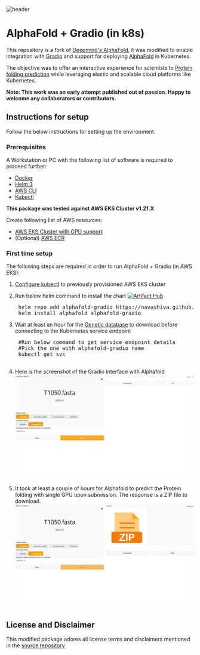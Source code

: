![header](imgs/header.jpg)

# AlphaFold + Gradio (in k8s)

This repository is a fork of [Deepmind's AlphaFold](https://github.com/deepmind/alphafold), it was
modified to enable integration with [Gradio](https://gradio.app/) and support for deploying [AlphaFold](https://doi.org/10.1038/s41586-021-03819-2) in 
Kubernetes.

The objective was to offer an interactive experience for scientists to [Protein folding prediction](https://deepmind.com/blog/article/alphafold-a-solution-to-a-50-year-old-grand-challenge-in-biology)
while leveraging elastic and scalable cloud platforms like Kubernetes. 

**Note: This work was an early attempt published out of passion. Happy to welcome any collaborators or contributors.**

## Instructions for setup

Follow the below instructions for setting up the environment.

### Prerequisites
A Workstation or PC with the following list of software is required to proceed further:
- [Docker](https://www.docker.com/)
- [Helm 3](https://helm.sh/)
- [AWS CLI](https://aws.amazon.com/cli/)
- [Kubectl](https://docs.aws.amazon.com/eks/latest/userguide/install-kubectl.html)

**This package was tested against AWS EKS Cluster v1.21.X**

Create following list of AWS resources:
- [AWS EKS Cluster with GPU support](https://aws.amazon.com/blogs/compute/running-gpu-accelerated-kubernetes-workloads-on-p3-and-p2-ec2-instances-with-amazon-eks/)
- (Optional) [AWS ECR](https://docs.aws.amazon.com/AmazonECR/latest/userguide/repository-create.html)

### First time setup
The following steps are required in order to run AlphaFold + Gradio (in AWS EKS):
1. [Configure kubectl](https://aws.amazon.com/premiumsupport/knowledge-center/eks-cluster-connection/) to previously provisioned AWS EKS cluster
2. Run below helm command to install the chart [![Artifact Hub](https://img.shields.io/endpoint?url=https://artifacthub.io/badge/repository/alphafold-gradio)](https://artifacthub.io/packages/search?repo=alphafold-gradio) 
    <pre>
    helm repo add alphafold-gradio https://navashiva.github.io/alphafold
    helm install alphafold alphafold-gradio</pre>
    
3. Wait at least an hour for the [Genetic database](https://github.com/navashiva/alphafold#genetic-databases) to download before connecting to the Kubernetes service endpoint
    <pre>
    #Run below command to get service endpoint details
    #Pick the one with alphafold-gradio name
    kubectl get svc 
    </pre>
4. Here is the screenshot of the Gradio interface with Alphafold
    ![Gradio Interface](imgs/gradio_interface.png)
5. It took at least a couple of hours for Alphafold to predict the Protein folding with single GPU upon submission. The response is a ZIP file to download.
    ![Alphafold Response](imgs/alphafold_output.png)

## License and Disclaimer

This modified package adores all license terms and disclaimers mentioned in the [source repository](https://github.com/deepmind/alphafold#license-and-disclaimer)